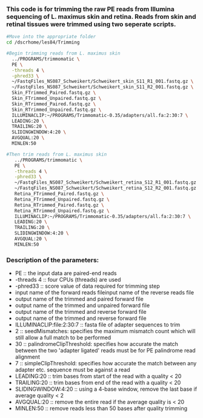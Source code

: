 ### This code is for trimming the raw PE reads from Illumina sequencing of L. maximus skin and retina. Reads from skin and retinal tissues were trimmed using two seperate scripts.

```bash
#Move into the appropriate folder
cd /dscrhome/les84/Trimming

#Begin trimming reads from L. maximus skin
  ../PROGRAMS/trimmomatic \
  PE \
  -threads 4 \
  -phred33 \
  ~/FastqFiles_NS087_Schweikert/Schweikert_skin_S11_R1_001.fastq.gz \
  ~/FastqFiles_NS087_Schweikert/Schweikert_skin_S11_R2_001.fastq.gz \
  Skin_FTrimmed_Paired.fastq.gz \
  Skin_FTrimmed_Unpaired.fastq.gz \
  Skin_RTrimmed_Paired.fastq.gz \
  Skin_RTrimmed_Unpaired.fastq.gz \
  ILLUMINACLIP:~/PROGRAMS/Trimmomatic-0.35/adapters/all.fa:2:30:7 \
  LEADING:20 \
  TRAILING:20 \
  SLIDINGWINDOW:4:20 \
  AVGQUAL:20 \
  MINLEN:50
```
```bash
#Then trim reads from L. maximus skin
   ../PROGRAMS/trimmomatic \
   PE \
   -threads 4 \
   -phred33 \
   ~/FastqFiles_NS087_Schweikert/Schweikert_retina_S12_R1_001.fastq.gz \
   ~/FastqFiles_NS087_Schweikert/Schweikert_retina_S12_R2_001.fastq.gz \
   Retina_FTrimmed_Paired.fastq.gz \
   Retina_FTrimmed_Unpaired.fastq.gz \
   Retina_RTrimmed_Paired.fastq.gz \
   Retina_RTrimmed_Unpaired.fastq.gz \
   ILLUMINACLIP:~/PROGRAMS/Trimmomatic-0.35/adapters/all.fa:2:30:7 \
   LEADING:20 \
   TRAILING:20 \
   SLIDINGWINDOW:4:20 \
   AVGQUAL:20 \
   MINLEN:50
```

### Description of the parameters:
- PE :: the input data are paired-end reads
- -threads 4 :: four CPUs (threads) are used
- -phred33 :: score value of data required for trimming step
- input name of the forward reads fileinput name of the reverse reads file
- output name of the trimmed and paired forward file
- output name of the trimmed and unpaired forward file
- output name of the trimmed and reverse forward file
- output name of the trimmed and reverse forward file
- ILLUMINACLIP:file:2:30:7 :: fasta file of adapter sequences to trim
- 2 :: seedMismatches: specifies the maximum mismatch count which will still allow a full match to be performed
- 30 :: palindromeClipThreshold: specifies how accurate the match between the two 'adapter ligated' reads must be for PE palindrome read alignment
- 7 :: simpleClipThreshold: specifies how accurate the match between any adapter etc. sequence must be against a read
- LEADING:20 :: trim bases from start of the read with a quality < 20
- TRAILING:20 :: trim bases from end of the read with a quality < 20
- SLIDINGWINDOW:4:20 :: using a 4-base window, remove the last base if average quality < 2
- AVGQUAL:20 :: remove the entire read if the average quality is < 20
- MINLEN:50 :: remove reads less than 50 bases after quality trimming
